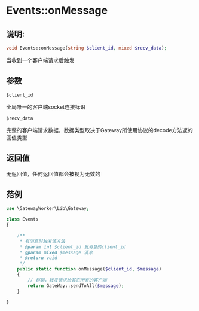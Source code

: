 # Events::onMessage

## 说明:
```php
void Events::onMessage(string $client_id, mixed $recv_data);
```

当收到一个客户端请求后触发

## 参数
``` $client_id ```

全局唯一的客户端socket连接标识


``` $recv_data ```

完整的客户端请求数据，数据类型取决于Gateway所使用协议的decode方法返的回值类型

## 返回值
无返回值，任何返回值都会被视为无效的

## 范例

```php
use \GatewayWorker\Lib\Gateway;

class Events
{

    /**
     * 有消息时触发该方法
     * @param int $client_id 发消息的client_id
     * @param mixed $message 消息
     * @return void
     */
    public static function onMessage($client_id, $message)
    {
        // 群聊，转发请求给其它所有的客户端
        return GateWay::sendToAll($message);
    }

}
```
